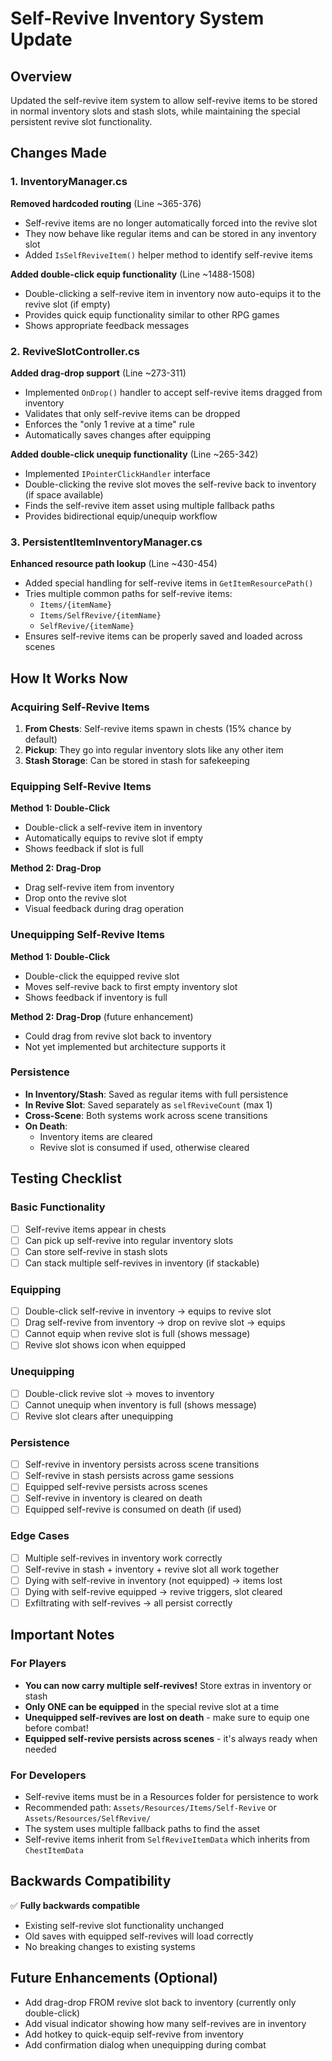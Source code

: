 # Self-Revive Inventory System Update

## Overview
Updated the self-revive item system to allow self-revive items to be stored in normal inventory slots and stash slots, while maintaining the special persistent revive slot functionality.

## Changes Made

### 1. InventoryManager.cs
**Removed hardcoded routing** (Line ~365-376)
- Self-revive items are no longer automatically forced into the revive slot
- They now behave like regular items and can be stored in any inventory slot
- Added `IsSelfReviveItem()` helper method to identify self-revive items

**Added double-click equip functionality** (Line ~1488-1508)
- Double-clicking a self-revive item in inventory now auto-equips it to the revive slot (if empty)
- Provides quick equip functionality similar to other RPG games
- Shows appropriate feedback messages

### 2. ReviveSlotController.cs
**Added drag-drop support** (Line ~273-311)
- Implemented `OnDrop()` handler to accept self-revive items dragged from inventory
- Validates that only self-revive items can be dropped
- Enforces the "only 1 revive at a time" rule
- Automatically saves changes after equipping

**Added double-click unequip functionality** (Line ~265-342)
- Implemented `IPointerClickHandler` interface
- Double-clicking the revive slot moves the self-revive back to inventory (if space available)
- Finds the self-revive item asset using multiple fallback paths
- Provides bidirectional equip/unequip workflow

### 3. PersistentItemInventoryManager.cs
**Enhanced resource path lookup** (Line ~430-454)
- Added special handling for self-revive items in `GetItemResourcePath()`
- Tries multiple common paths for self-revive items:
  - `Items/{itemName}`
  - `Items/SelfRevive/{itemName}`
  - `SelfRevive/{itemName}`
- Ensures self-revive items can be properly saved and loaded across scenes

## How It Works Now

### Acquiring Self-Revive Items
1. **From Chests**: Self-revive items spawn in chests (15% chance by default)
2. **Pickup**: They go into regular inventory slots like any other item
3. **Stash Storage**: Can be stored in stash for safekeeping

### Equipping Self-Revive Items
**Method 1: Double-Click**
- Double-click a self-revive item in inventory
- Automatically equips to revive slot if empty
- Shows feedback if slot is full

**Method 2: Drag-Drop**
- Drag self-revive item from inventory
- Drop onto the revive slot
- Visual feedback during drag operation

### Unequipping Self-Revive Items
**Method 1: Double-Click**
- Double-click the equipped revive slot
- Moves self-revive back to first empty inventory slot
- Shows feedback if inventory is full

**Method 2: Drag-Drop** (future enhancement)
- Could drag from revive slot back to inventory
- Not yet implemented but architecture supports it

### Persistence
- **In Inventory/Stash**: Saved as regular items with full persistence
- **In Revive Slot**: Saved separately as `selfReviveCount` (max 1)
- **Cross-Scene**: Both systems work across scene transitions
- **On Death**: 
  - Inventory items are cleared
  - Revive slot is consumed if used, otherwise cleared

## Testing Checklist

### Basic Functionality
- [ ] Self-revive items appear in chests
- [ ] Can pick up self-revive into regular inventory slots
- [ ] Can store self-revive in stash slots
- [ ] Can stack multiple self-revives in inventory (if stackable)

### Equipping
- [ ] Double-click self-revive in inventory → equips to revive slot
- [ ] Drag self-revive from inventory → drop on revive slot → equips
- [ ] Cannot equip when revive slot is full (shows message)
- [ ] Revive slot shows icon when equipped

### Unequipping
- [ ] Double-click revive slot → moves to inventory
- [ ] Cannot unequip when inventory is full (shows message)
- [ ] Revive slot clears after unequipping

### Persistence
- [ ] Self-revive in inventory persists across scene transitions
- [ ] Self-revive in stash persists across game sessions
- [ ] Equipped self-revive persists across scenes
- [ ] Self-revive in inventory is cleared on death
- [ ] Equipped self-revive is consumed on death (if used)

### Edge Cases
- [ ] Multiple self-revives in inventory work correctly
- [ ] Self-revive in stash + inventory + revive slot all work together
- [ ] Dying with self-revive in inventory (not equipped) → items lost
- [ ] Dying with self-revive equipped → revive triggers, slot cleared
- [ ] Exfiltrating with self-revives → all persist correctly

## Important Notes

### For Players
- **You can now carry multiple self-revives!** Store extras in inventory or stash
- **Only ONE can be equipped** in the special revive slot at a time
- **Unequipped self-revives are lost on death** - make sure to equip one before combat!
- **Equipped self-revive persists across scenes** - it's always ready when needed

### For Developers
- Self-revive items must be in a Resources folder for persistence to work
- Recommended path: `Assets/Resources/Items/Self-Revive` or `Assets/Resources/SelfRevive/`
- The system uses multiple fallback paths to find the asset
- Self-revive items inherit from `SelfReviveItemData` which inherits from `ChestItemData`

## Backwards Compatibility
✅ **Fully backwards compatible**
- Existing self-revive slot functionality unchanged
- Old saves with equipped self-revives will load correctly
- No breaking changes to existing systems

## Future Enhancements (Optional)
- Add drag-drop FROM revive slot back to inventory (currently only double-click)
- Add visual indicator showing how many self-revives are in inventory
- Add hotkey to quick-equip self-revive from inventory
- Add confirmation dialog when unequipping during combat
